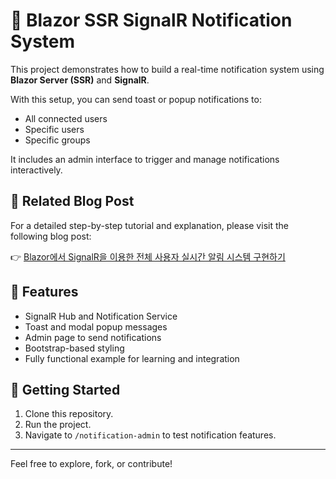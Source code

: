 # 🔔 Blazor SSR SignalR Notification System

This project demonstrates how to build a real-time notification system using **Blazor Server (SSR)** and **SignalR**.

With this setup, you can send toast or popup notifications to:
- All connected users
- Specific users
- Specific groups

It includes an admin interface to trigger and manage notifications interactively.

## 📖 Related Blog Post

For a detailed step-by-step tutorial and explanation, please visit the following blog post:

👉 [Blazor에서 SignalR을 이용한 전체 사용자 실시간 알림 시스템 구현하기](https://keistory.tistory.com/1737)

## 📂 Features

- SignalR Hub and Notification Service
- Toast and modal popup messages
- Admin page to send notifications
- Bootstrap-based styling
- Fully functional example for learning and integration

## 🚀 Getting Started

1. Clone this repository.
2. Run the project.
3. Navigate to `/notification-admin` to test notification features.

---

Feel free to explore, fork, or contribute!

